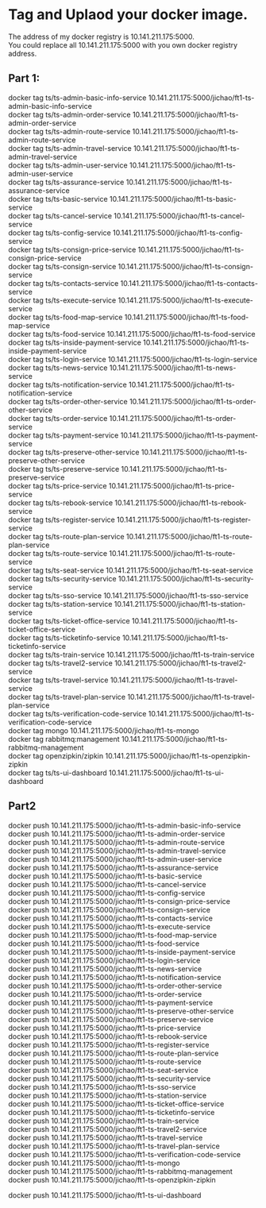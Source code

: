 # Tag and Uplaod your docker image.
The address of my docker registry is 10.141.211.175:5000.    
You could replace all 10.141.211.175:5000 with you own docker registry address.    

## Part 1:
docker tag ts/ts-admin-basic-info-service 10.141.211.175:5000/jichao/ft1-ts-admin-basic-info-service    
docker tag ts/ts-admin-order-service 10.141.211.175:5000/jichao/ft1-ts-admin-order-service    
docker tag ts/ts-admin-route-service 10.141.211.175:5000/jichao/ft1-ts-admin-route-service    
docker tag ts/ts-admin-travel-service 10.141.211.175:5000/jichao/ft1-ts-admin-travel-service    
docker tag ts/ts-admin-user-service 10.141.211.175:5000/jichao/ft1-ts-admin-user-service    
docker tag ts/ts-assurance-service 10.141.211.175:5000/jichao/ft1-ts-assurance-service    
docker tag ts/ts-basic-service 10.141.211.175:5000/jichao/ft1-ts-basic-service    
docker tag ts/ts-cancel-service 10.141.211.175:5000/jichao/ft1-ts-cancel-service    
docker tag ts/ts-config-service 10.141.211.175:5000/jichao/ft1-ts-config-service    
docker tag ts/ts-consign-price-service 10.141.211.175:5000/jichao/ft1-ts-consign-price-service    
docker tag ts/ts-consign-service 10.141.211.175:5000/jichao/ft1-ts-consign-service    
docker tag ts/ts-contacts-service 10.141.211.175:5000/jichao/ft1-ts-contacts-service    
docker tag ts/ts-execute-service 10.141.211.175:5000/jichao/ft1-ts-execute-service    
docker tag ts/ts-food-map-service 10.141.211.175:5000/jichao/ft1-ts-food-map-service    
docker tag ts/ts-food-service 10.141.211.175:5000/jichao/ft1-ts-food-service    
docker tag ts/ts-inside-payment-service 10.141.211.175:5000/jichao/ft1-ts-inside-payment-service    
docker tag ts/ts-login-service 10.141.211.175:5000/jichao/ft1-ts-login-service    
docker tag ts/ts-news-service 10.141.211.175:5000/jichao/ft1-ts-news-service    
docker tag ts/ts-notification-service 10.141.211.175:5000/jichao/ft1-ts-notification-service    
docker tag ts/ts-order-other-service 10.141.211.175:5000/jichao/ft1-ts-order-other-service    
docker tag ts/ts-order-service 10.141.211.175:5000/jichao/ft1-ts-order-service    
docker tag ts/ts-payment-service 10.141.211.175:5000/jichao/ft1-ts-payment-service    
docker tag ts/ts-preserve-other-service 10.141.211.175:5000/jichao/ft1-ts-preserve-other-service    
docker tag ts/ts-preserve-service 10.141.211.175:5000/jichao/ft1-ts-preserve-service    
docker tag ts/ts-price-service 10.141.211.175:5000/jichao/ft1-ts-price-service    
docker tag ts/ts-rebook-service 10.141.211.175:5000/jichao/ft1-ts-rebook-service    
docker tag ts/ts-register-service 10.141.211.175:5000/jichao/ft1-ts-register-service    
docker tag ts/ts-route-plan-service 10.141.211.175:5000/jichao/ft1-ts-route-plan-service    
docker tag ts/ts-route-service 10.141.211.175:5000/jichao/ft1-ts-route-service    
docker tag ts/ts-seat-service 10.141.211.175:5000/jichao/ft1-ts-seat-service    
docker tag ts/ts-security-service 10.141.211.175:5000/jichao/ft1-ts-security-service    
docker tag ts/ts-sso-service 10.141.211.175:5000/jichao/ft1-ts-sso-service    
docker tag ts/ts-station-service 10.141.211.175:5000/jichao/ft1-ts-station-service    
docker tag ts/ts-ticket-office-service 10.141.211.175:5000/jichao/ft1-ts-ticket-office-service    
docker tag ts/ts-ticketinfo-service 10.141.211.175:5000/jichao/ft1-ts-ticketinfo-service    
docker tag ts/ts-train-service 10.141.211.175:5000/jichao/ft1-ts-train-service    
docker tag ts/ts-travel2-service 10.141.211.175:5000/jichao/ft1-ts-travel2-service    
docker tag ts/ts-travel-service 10.141.211.175:5000/jichao/ft1-ts-travel-service    
docker tag ts/ts-travel-plan-service 10.141.211.175:5000/jichao/ft1-ts-travel-plan-service    
docker tag ts/ts-verification-code-service 10.141.211.175:5000/jichao/ft1-ts-verification-code-service    
docker tag mongo 10.141.211.175:5000/jichao/ft1-ts-mongo    
docker tag rabbitmq:management 10.141.211.175:5000/jichao/ft1-ts-rabbitmq-management      
docker tag openzipkin/zipkin 10.141.211.175:5000/jichao/ft1-ts-openzipkin-zipkin    
docker tag ts/ts-ui-dashboard 10.141.211.175:5000/jichao/ft1-ts-ui-dashboard    

## Part2
docker push 10.141.211.175:5000/jichao/ft1-ts-admin-basic-info-service    
docker push 10.141.211.175:5000/jichao/ft1-ts-admin-order-service    
docker push 10.141.211.175:5000/jichao/ft1-ts-admin-route-service    
docker push 10.141.211.175:5000/jichao/ft1-ts-admin-travel-service    
docker push 10.141.211.175:5000/jichao/ft1-ts-admin-user-service    
docker push 10.141.211.175:5000/jichao/ft1-ts-assurance-service    
docker push 10.141.211.175:5000/jichao/ft1-ts-basic-service    
docker push 10.141.211.175:5000/jichao/ft1-ts-cancel-service    
docker push 10.141.211.175:5000/jichao/ft1-ts-config-service    
docker push 10.141.211.175:5000/jichao/ft1-ts-consign-price-service    
docker push 10.141.211.175:5000/jichao/ft1-ts-consign-service    
docker push 10.141.211.175:5000/jichao/ft1-ts-contacts-service    
docker push 10.141.211.175:5000/jichao/ft1-ts-execute-service    
docker push 10.141.211.175:5000/jichao/ft1-ts-food-map-service    
docker push 10.141.211.175:5000/jichao/ft1-ts-food-service    
docker push 10.141.211.175:5000/jichao/ft1-ts-inside-payment-service    
docker push 10.141.211.175:5000/jichao/ft1-ts-login-service    
docker push 10.141.211.175:5000/jichao/ft1-ts-news-service    
docker push 10.141.211.175:5000/jichao/ft1-ts-notification-service    
docker push 10.141.211.175:5000/jichao/ft1-ts-order-other-service    
docker push 10.141.211.175:5000/jichao/ft1-ts-order-service    
docker push 10.141.211.175:5000/jichao/ft1-ts-payment-service    
docker push 10.141.211.175:5000/jichao/ft1-ts-preserve-other-service    
docker push 10.141.211.175:5000/jichao/ft1-ts-preserve-service    
docker push 10.141.211.175:5000/jichao/ft1-ts-price-service    
docker push 10.141.211.175:5000/jichao/ft1-ts-rebook-service    
docker push 10.141.211.175:5000/jichao/ft1-ts-register-service    
docker push 10.141.211.175:5000/jichao/ft1-ts-route-plan-service    
docker push 10.141.211.175:5000/jichao/ft1-ts-route-service    
docker push 10.141.211.175:5000/jichao/ft1-ts-seat-service    
docker push 10.141.211.175:5000/jichao/ft1-ts-security-service    
docker push 10.141.211.175:5000/jichao/ft1-ts-sso-service    
docker push 10.141.211.175:5000/jichao/ft1-ts-station-service    
docker push 10.141.211.175:5000/jichao/ft1-ts-ticket-office-service    
docker push 10.141.211.175:5000/jichao/ft1-ts-ticketinfo-service    
docker push 10.141.211.175:5000/jichao/ft1-ts-train-service    
docker push 10.141.211.175:5000/jichao/ft1-ts-travel2-service    
docker push 10.141.211.175:5000/jichao/ft1-ts-travel-service     
docker push 10.141.211.175:5000/jichao/ft1-ts-travel-plan-service    
docker push 10.141.211.175:5000/jichao/ft1-ts-verification-code-service    
docker push 10.141.211.175:5000/jichao/ft1-ts-mongo       
docker push 10.141.211.175:5000/jichao/ft1-ts-rabbitmq-management       
docker push 10.141.211.175:5000/jichao/ft1-ts-openzipkin-zipkin   

docker push 10.141.211.175:5000/jichao/ft1-ts-ui-dashboard    
 